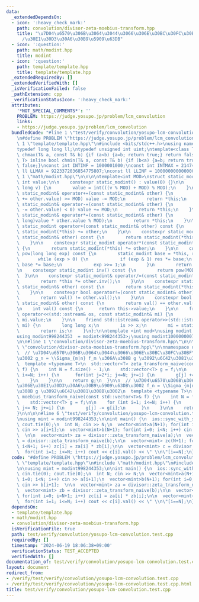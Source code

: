 ```yaml
---
data:
  _extendedDependsOn:
  - icon: ':heavy_check_mark:'
    path: convolution/divisor-zeta-moebius-transform.hpp
    title: "\u7D04\u6570\u306B\u3064\u3044\u3066\u306E\u30BC\u30FC\u30BF\u5909\u63DB\
      /\u30E1\u30D3\u30A6\u30B9\u5909\u63DB"
  - icon: ':question:'
    path: math/modint.hpp
    title: modint
  - icon: ':question:'
    path: template/template.hpp
    title: template/template.hpp
  _extendedRequiredBy: []
  _extendedVerifiedWith: []
  _isVerificationFailed: false
  _pathExtension: cpp
  _verificationStatusIcon: ':heavy_check_mark:'
  attributes:
    '*NOT_SPECIAL_COMMENTS*': ''
    PROBLEM: https://judge.yosupo.jp/problem/lcm_convolution
    links:
    - https://judge.yosupo.jp/problem/lcm_convolution
  bundledCode: "#line 1 \"test/verify/convolution/yosupo-lcm-convolution.test.cpp\"\
    \n#define PROBLEM \"https://judge.yosupo.jp/problem/lcm_convolution\"\n\n#line\
    \ 1 \"template/template.hpp\"\n#include <bits/stdc++.h>\nusing namespace std;\n\
    typedef long long ll;\ntypedef unsigned int uint;\ntemplate<class T> inline bool\
    \ chmax(T& a, const T& b) {if (a<b) {a=b; return true;} return false;}\ntemplate<class\
    \ T> inline bool chmin(T& a, const T& b) {if (b<a) {a=b; return true;} return\
    \ false;}\nconst int INTINF = 1000001000;\nconst int INTMAX = 2147483647;\nconst\
    \ ll LLMAX = 9223372036854775807;\nconst ll LLINF = 1000000000000000000;\n#line\
    \ 1 \"math/modint.hpp\"\n\n\n\ntemplate<int MOD>\nstruct static_modint {\n   \
    \ int value;\n\n    constexpr static_modint() : value(0) {}\n\n    constexpr static_modint(long\
    \ long v) {\n        value = int(((v % MOD) + MOD) % MOD);\n    }\n\n    constexpr\
    \ static_modint& operator+=(const static_modint& other) {\n        if ((value\
    \ += other.value) >= MOD) value -= MOD;\n        return *this;\n    }\n\n    constexpr\
    \ static_modint& operator-=(const static_modint& other) {\n        if ((value\
    \ -= other.value) < 0) value += MOD;\n        return *this;\n    }\n\n    constexpr\
    \ static_modint& operator*=(const static_modint& other) {\n        value = int((long\
    \ long)value * other.value % MOD);\n        return *this;\n    }\n\n    constexpr\
    \ static_modint operator+(const static_modint& other) const {\n        return\
    \ static_modint(*this) += other;\n    }\n\n    constexpr static_modint operator-(const\
    \ static_modint& other) const {\n        return static_modint(*this) -= other;\n\
    \    }\n\n    constexpr static_modint operator*(const static_modint& other) const\
    \ {\n        return static_modint(*this) *= other;\n    }\n\n    constexpr static_modint\
    \ pow(long long exp) const {\n        static_modint base = *this, res = 1;\n \
    \       while (exp > 0) {\n            if (exp & 1) res *= base;\n           \
    \ base *= base;\n            exp >>= 1;\n        }\n        return res;\n    }\n\
    \n    constexpr static_modint inv() const {\n        return pow(MOD - 2);\n  \
    \  }\n\n    constexpr static_modint& operator/=(const static_modint& other) {\n\
    \        return *this *= other.inv();\n    }\n\n    constexpr static_modint operator/(const\
    \ static_modint& other) const {\n        return static_modint(*this) /= other;\n\
    \    }\n\n    constexpr bool operator!=(const static_modint& other) const {\n\
    \        return val() != other.val();\n    }\n\n    constexpr bool operator==(const\
    \ static_modint& other) const {\n        return val() == other.val();\n    }\n\
    \n    int val() const {\n      return this->value;\n    }\n\n    friend std::ostream&\
    \ operator<<(std::ostream& os, const static_modint& mi) {\n        return os <<\
    \ mi.value;\n    }\n\n    friend std::istream& operator>>(std::istream& is, static_modint&\
    \ mi) {\n        long long x;\n        is >> x;\n        mi = static_modint(x);\n\
    \        return is;\n    }\n};\n\ntemplate <int mod>\nusing modint = static_modint<mod>;\n\
    using modint998244353  = modint<998244353>;\nusing modint1000000007 = modint<1000000007>;\n\
    \n\n#line 1 \"convolution/divisor-zeta-moebius-transform.hpp\"\n\n\n\n#line 5\
    \ \"convolution/divisor-zeta-moebius-transform.hpp\"\n\nnamespace divisor {\n\
    \  // \u7D04\u6570\u306B\u3064\u3044\u3066\u306E\u30BC\u30FC\u30BF\u5909\u63DB\
    \u3002 g_n = \\Sigma_{m|n} f_m \u306A\u308B g \u3092\u6C42\u3081\u308B\u3002\n\
    \  template <typename T>\n  std::vector<T> zeta_transform_naive(const std::vector<T>&\
    \ f) {\n    int N = f.size() - 1;\n    std::vector<T> g = f;\n\n    for(int i=1;\
    \ i<=N; i++) {\n      for(int j=2*i; j<=N; j+=i) {\n        g[j] += f[i];\n  \
    \    }\n    }\n\n    return g;\n  }\n\n  // \u7D04\u6570\u306B\u3064\u3044\u3066\
    \u306E\u30E1\u30D3\u30A6\u30B9\u5909\u63DB\u3002 f_n = \\Sigma_{m|n} g_m \u306A\
    \u308B g \u3092\u6C42\u3081\u308B\u3002\n  template <typename T>\n  std::vector<T>\
    \ moebius_transform_naive(const std::vector<T>& f) {\n    int N = f.size() - 1;\n\
    \    std::vector<T> g = f;\n\n    for (int i=1; i<=N; i++) {\n      for (int j=i*2;\
    \ j<= N; j+=i) {\n        g[j] -= g[i];\n      }\n    }\n\n    return g;\n  }\n\
    }\n\n\n\n#line 6 \"test/verify/convolution/yosupo-lcm-convolution.test.cpp\"\n\
    \nusing mint = modint998244353;\n\nint main() {\n  ios::sync_with_stdio(0); cin.tie(0);\
    \ cout.tie(0);\n  int N; cin >> N;\n  vector<mint>a(N+1); for(int i=0; i<N; i++)\
    \ cin >> a[i+1];\n  vector<mint>b(N+1); for(int i=0; i<N; i++) cin >> b[i+1];\
    \  \n\n  vector<mint> za = divisor::zeta_transform_naive(a);\n  vector<mint> zb\
    \ = divisor::zeta_transform_naive(b);\n\n  vector<mint> zc(N+1); for(int i=0;\
    \ i<N+1; i++) zc[i] = za[i] * zb[i];\n\n  vector<mint> c = divisor::moebius_transform_naive(zc);\n\
    \  for(int i=1; i<=N; i++) cout << c[i].val() << \" \\n\"[i==N];\n}\n"
  code: "#define PROBLEM \"https://judge.yosupo.jp/problem/lcm_convolution\"\n\n#include\
    \ \"template/template.hpp\"\n#include \"math/modint.hpp\"\n#include \"convolution/divisor-zeta-moebius-transform.hpp\"\
    \n\nusing mint = modint998244353;\n\nint main() {\n  ios::sync_with_stdio(0);\
    \ cin.tie(0); cout.tie(0);\n  int N; cin >> N;\n  vector<mint>a(N+1); for(int\
    \ i=0; i<N; i++) cin >> a[i+1];\n  vector<mint>b(N+1); for(int i=0; i<N; i++)\
    \ cin >> b[i+1];  \n\n  vector<mint> za = divisor::zeta_transform_naive(a);\n\
    \  vector<mint> zb = divisor::zeta_transform_naive(b);\n\n  vector<mint> zc(N+1);\
    \ for(int i=0; i<N+1; i++) zc[i] = za[i] * zb[i];\n\n  vector<mint> c = divisor::moebius_transform_naive(zc);\n\
    \  for(int i=1; i<=N; i++) cout << c[i].val() << \" \\n\"[i==N];\n}"
  dependsOn:
  - template/template.hpp
  - math/modint.hpp
  - convolution/divisor-zeta-moebius-transform.hpp
  isVerificationFile: true
  path: test/verify/convolution/yosupo-lcm-convolution.test.cpp
  requiredBy: []
  timestamp: '2024-06-19 18:06:38+09:00'
  verificationStatus: TEST_ACCEPTED
  verifiedWith: []
documentation_of: test/verify/convolution/yosupo-lcm-convolution.test.cpp
layout: document
redirect_from:
- /verify/test/verify/convolution/yosupo-lcm-convolution.test.cpp
- /verify/test/verify/convolution/yosupo-lcm-convolution.test.cpp.html
title: test/verify/convolution/yosupo-lcm-convolution.test.cpp
---
```

